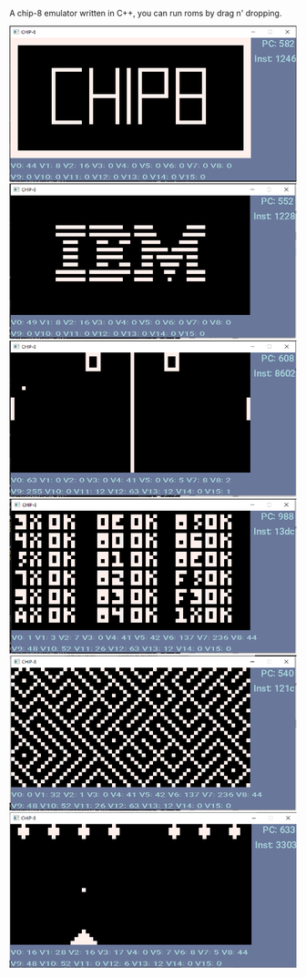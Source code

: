 A chip-8 emulator written in C++, you can run roms by drag n' dropping.

<img src="imgs/sc1.png">
<img src="imgs/sc2.png"> 
<img src="imgs/sc3.png">
<img src="imgs/sc4.png">
<img src="imgs/sc5.png">
<img src="imgs/sc6.png">